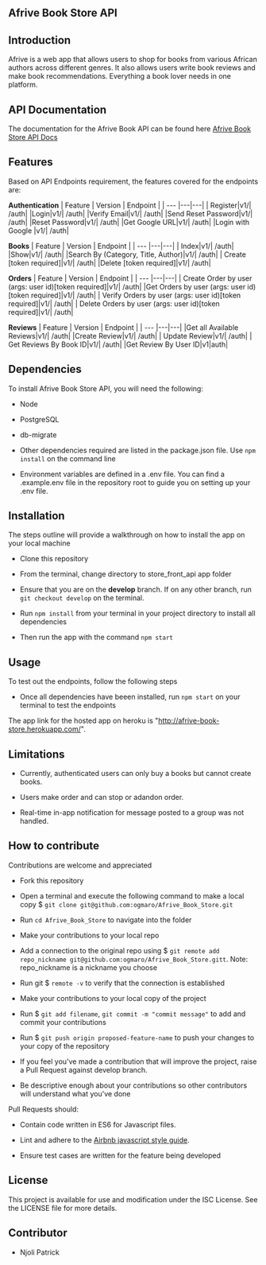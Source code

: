 
## Afrive Book Store API

  

## Introduction

  

Afrive is a web app that allows users to shop for books from various African authors across different genres. It also allows users write book reviews and make book recommendations. Everything a book lover needs in one platform.

  

## API Documentation

  

The documentation for the Afrive Book API can be found here [Afrive Book Store API Docs](https://documenter.getpostman.com/view/11537019/UzBmM7a1)

  

## Features

  
  

Based on API Endpoints requirement, the features covered for the endpoints are:

  
  **Authentication** 
| Feature |  Version | Endpoint |
| --- |---|---|
| Register|v1/| /auth|
|Login|v1/| /auth|
|Verify Email|v1/| /auth|
|Send Reset Password|v1/| /auth|
|Reset Password|v1/| /auth|
|Get Google URL|v1/| /auth|
|Login with Google |v1/| /auth| 


  **Books** 
| Feature |  Version | Endpoint |
| --- |---|---|
| Index|v1/| /auth|
|Show|v1/| /auth|
|Search By (Category, Title, Author)|v1/| /auth|
| Create [token required]|v1/| /auth|
|Delete [token required]|v1/| /auth|

  **Orders** 
| Feature |  Version | Endpoint |
| --- |---|---|
| Create Order by user (args: user id)[token required]|v1/| /auth|
|Get Orders by user (args: user id)[token required]|v1/| /auth|
| Verify Orders by user (args: user id)[token required]|v1/| /auth|
| Delete Orders by user (args: user id)[token required]|v1/| /auth|

  **Reviews** 
| Feature |  Version | Endpoint |
| --- |---|---|
|Get all Available Reviews|v1/| /auth|
|Create Review|v1/| /auth|
| Update Review|v1/| /auth|
| Get Reviews By Book ID|v1/| /auth|
|Get Review By User ID|v1|auth|

## Dependencies
To install Afrive Book Store API, you will need the following:

  

- Node

- PostgreSQL

- db-migrate

- Other dependencies required are listed in the package.json file. Use `npm install` on the command line

- Environment variables are defined in a .env file. You can find a .example.env file in the repository root to guide you on setting up your .env file.

  

## Installation

  

The steps outline will provide a walkthrough on how to install the app on your local machine

  

- Clone this repository

- From the terminal, change directory to store_front_api app folder

- Ensure that you are on the **develop** branch. If on any other branch, run `git checkout develop` on the terminal.

- Run `npm install` from your terminal in your project directory to install all dependencies

- Then run the app with the command `npm start`

  

## Usage

  

To test out the endpoints, follow the following steps

  

- Once all dependencies have beeen installed, run `npm start` on your terminal to test the endpoints

The app link for the hosted app on heroku is "http://afrive-book-store.herokuapp.com/".

  

## Limitations

  

- Currently, authenticated users can only buy a books but cannot create books.

- Users make order and can stop or adandon order.

- Real-time in-app notification for message posted to a group was not handled.

  
  

## How to contribute

  

Contributions are welcome and appreciated

  

- Fork this repository

- Open a terminal and execute the following command to make a local copy $ `git clone git@github.com:ogmaro/Afrive_Book_Store.git`

- Run `cd Afrive_Book_Store` to navigate into the folder

- Make your contributions to your local repo

- Add a connection to the original repo using $ `git remote add repo_nickname git@github.com:ogmaro/Afrive_Book_Store.gitt`. Note: repo_nickname is a nickname you choose

- Run git $ `remote -v` to verify that the connection is established

- Make your contributions to your local copy of the project

- Run $ `git add filename`, `git commit -m "commit message"` to add and commit your contributions

- Run $ `git push origin proposed-feature-name` to push your changes to your copy of the repository

- If you feel you've made a contribution that will improve the project, raise a Pull Request against develop branch.

- Be descriptive enough about your contributions so other contributors will understand what you've done

  

Pull Requests should:

  

- Contain code written in ES6 for Javascript files.

- Lint and adhere to the [Airbnb javascript style guide](https://github.com/airbnb/javascript).

- Ensure test cases are written for the feature being developed

  

## License

  

This project is available for use and modification under the ISC License. See the LICENSE file for more details.

  

## Contributor

  

- Njoli Patrick